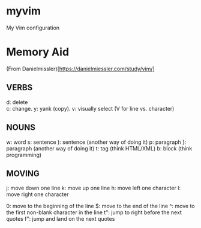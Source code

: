 # myvim
My Vim configuration

# Memory Aid

(From Danielmissler)[https://danielmiessler.com/study/vim/]

## VERBS
d: delete  
c: change. 
y: yank (copy). 
v: visually select (V for line vs. character) 

## NOUNS
w: word
s: sentence
): sentence (another way of doing it)
p: paragraph
}: paragraph (another way of doing it)
t: tag (think HTML/XML)
b: block (think programming)

## MOVING
j: move down one line
k: move up one line
h: move left one character
l: move right one character

0: move to the beginning of the line
$: move to the end of the line
^: move to the first non-blank character in the line
t": jump to right before the next quotes
f": jump and land on the next quotes


